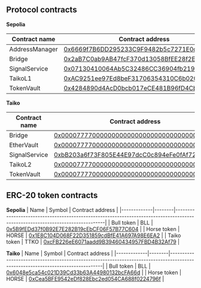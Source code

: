 ## Protocol contracts

**Sepolia**

| Contract name  | Contract address                                                                                                              |
|----------------|-------------------------------------------------------------------------------------------------------------------------------|
| AddressManager | [0x6669f7B6DD295233C9F9482b5c7271E0cE5Aac4f](https://sepolia.etherscan.io/address/0x6669f7B6DD295233C9F9482b5c7271E0cE5Aac4f) |
| Bridge         | [0x2aB7C0ab9AB47fcF370d13058BfEE28f2Ec0940c](https://sepolia.etherscan.io/address/0x2aB7C0ab9AB47fcF370d13058BfEE28f2Ec0940c) |
| SignalService  | [0x07130410064Ab5C32486CC36904fb219ae97156F](https://sepolia.etherscan.io/address/0x07130410064Ab5C32486CC36904fb219ae97156F) |
| TaikoL1        | [0xAC9251ee97Ed8beF31706354310C6b020C35d87b](https://sepolia.etherscan.io/address/0xAC9251ee97Ed8beF31706354310C6b020C35d87b) |
| TokenVault     | [0x4284890d4AcD0bcb017eCE481B96fD4Cb457CAc8](https://sepolia.etherscan.io/address/0x4284890d4AcD0bcb017eCE481B96fD4Cb457CAc8) |

**Taiko**

| Contract name | Contract address                                                                                                               |
|---------------|--------------------------------------------------------------------------------------------------------------------------------|
| Bridge        | [0x0000777700000000000000000000000000000004](https://explorer.a2.taiko.xyz/address/0x0000777700000000000000000000000000000004) |
| EtherVault    | [0x0000777700000000000000000000000000000003](https://explorer.a2.taiko.xyz/address/0x0000777700000000000000000000000000000003) |
| SignalService | [0xbB203a6f73F805E44E97dcC0c894eFe0fAf72498](https://explorer.a2.taiko.xyz/address/0xbB203a6f73F805E44E97dcC0c894eFe0fAf72498) |
| TaikoL2       | [0x0000777700000000000000000000000000000001](https://explorer.a2.taiko.xyz/address/0x0000777700000000000000000000000000000001) |
| TokenVault    | [0x0000777700000000000000000000000000000002](https://explorer.a2.taiko.xyz/address/0x0000777700000000000000000000000000000002) |

## ERC-20 token contracts

**Sepolia**
| Name        | Symbol | Contract address                                                                                                              |
|-------------|--------|-------------------------------------------------------------------------------------------------------------------------------|
| Bull token  | BLL    | [0x5B9fEDd37f0B92E7E282B19cEbCF06F57B77C604](https://sepolia.etherscan.io/address/0x5B9fEDd37f0B92E7E282B19cEbCF06F57B77C604) |
| Horse token | HORSE  | [0x1E8C104D068F22D351859cdBfE41A697A98E6EA2](https://sepolia.etherscan.io/address/0x1E8C104D068F22D351859cdBfE41A697A98E6EA2) |
| Taiko token | TTKO   | [0xcFB226eE6071aadd9B39460434957FBD4B32Af79](https://sepolia.etherscan.io/address/0xcFB226eE6071aadd9B39460434957FBD4B32Af79) |

**Taiko**
| Name        | Symbol | Contract address                                                                                                               |
|-------------|--------|--------------------------------------------------------------------------------------------------------------------------------|
| Bull token  | BLL    | [0x6048e5ca54c021D39Cd33b63A44980132bcFA66d](https://explorer.a2.taiko.xyz/address/0x6048e5ca54c021D39Cd33b63A44980132bcFA66d) |
| Horse token | HORSE  | [0xCea5BFE9542eDf828Ebc2ed054CA688f0224796f](https://explorer.a2.taiko.xyz/address/0xCea5BFE9542eDf828Ebc2ed054CA688f0224796f) |
